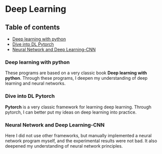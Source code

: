 # Deep Learning

## Table of contents
- [Deep learning with python](#deep-learning-with-python)
- [Dive into DL Pytorch](#dive-into-dl-pytorch)
- [Neural Network and Deep Learning-CNN](#neural-network-and-deep-learning-cnn)


### Deep learning with python 

These programs are based on a very classic book **Deep learning with python**. Through these programs, I deepen my understanding of deep learning and neural networks.

### Dive into DL Pytorch

**Pytorch** is a very classic framework for learning deep learning. Through pytorch, I can better put my ideas on deep learning into practice.

### Neural Network and Deep Learning-CNN

Here I did not use other frameworks, but manually implemented a neural network program myself, and the experimental results were not bad. It also deepened my understanding of neural network principles.

